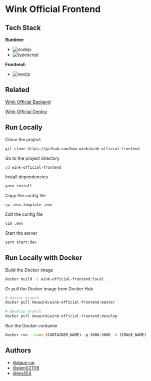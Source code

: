 # Wink Official Frontend

## Tech Stack

**Runtime:**
- ![nodejs](https://img.shields.io/badge/node.js-5FA04E?style=for-the-badge&logo=node.js&logoColor=white)
- ![typescript](https://img.shields.io/badge/typescript-3178C6?style=for-the-badge&logo=typescript&logoColor=white)

**Frontend:**
- ![nextjs](https://img.shields.io/badge/Next.js-000000?style=for-the-badge&logo=next.js&logoColor=white)


## Related
[Wink Official Backend](https://github.com/kmu-wink/wink-official-backend)

[Wink Official Deploy](https://github.com/kmu-wink/wink-official-deploy)


## Run Locally

Clone the project

```bash
git clone https://github.com/kmu-wink/wink-official-frontend
```

Go to the project directory

```bash
cd wink-official-frontend
```

Install dependencies

```bash
yarn install
```

Copy the config file

```bash
cp .env.template .env
```

Edit the config file

```bash
vim .env
```

Start the server

```bash
yarn start:dev
```


## Run Locally with Docker

Build the Docker image

```bash
docker build -t wink-official-frontend:local .
```

Or pull the Docker image from Docker Hub

```bash
# master branch
docker pull kmuwink/wink-official-frontend:master

# develop branch
docker pull kmuwink/wink-official-frontend:develop
```

Run the Docker container

```bash
docker run --name (CONTAINER_NAME) -p 3000:3000 -d (IMAGE_NAME)
```


## Authors

- [@daun-up](https://www.github.com/daun-up)
- [@pkm021118](https://www.github.com/pkm021118)
- [@jen454](https://www.github.com/jen454)

